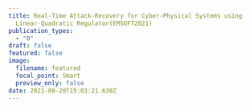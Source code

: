 ```yaml
---
title: Real-Time Attack-Recovery for Cyber-Physical Systems using
  Linear-Quadratic Regulator(EMSOFT2021)
publication_types:
  - "0"
draft: false
featured: false
image:
  filename: featured
  focal_point: Smart
  preview_only: false
date: 2021-08-20T15:03:21.638Z
---
```

